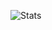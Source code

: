![Stats](https://github-readme-stats.vercel.app/api?username=MakarSikorskyi&show_icons=true&theme=dark#gh-dark-mode-only&count_private=true&include_all_commits=true&show=reviews,discussions_started,discussions_answered,prs_merged,prs_merged_percentage)

<!--
**MakarSikorskyi/MakarSikorskyi** is a ✨ _special_ ✨ repository because its `README.md` (this file) appears on your GitHub profile.

Here are some ideas to get you started:

- 🔭 I’m currently working on ...
- 🌱 I’m currently learning ...
- 👯 I’m looking to collaborate on ...
- 🤔 I’m looking for help with ...
- 💬 Ask me about ...
- 📫 How to reach me: ...
- 😄 Pronouns: ...
- ⚡ Fun fact: ...
-->
